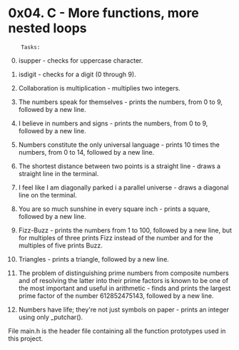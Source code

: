 # 0x04. C - More functions, more nested loops

		Tasks:

0. isupper - checks for uppercase character.

1. isdigit - checks for a digit (0 through 9).

2. Collaboration is multiplication - multiplies two integers.

3. The numbers speak for themselves - prints the numbers, from 0 to 9, followed by a new line.

4. I believe in numbers and signs - prints the numbers, from 0 to 9, followed by a new line.

5. Numbers constitute the only universal language - prints 10 times the numbers, from 0 to 14, followed by a new line.

6. The shortest distance between two points is a straight line - draws a straight line in the terminal.

7. I feel like I am diagonally parked i a parallel universe - draws a diagonal line on the terminal.

8. You are so much sunshine in every square inch - prints a square, followed by a new line.

9. Fizz-Buzz - prints the numbers from 1 to 100, followed by a new line, but for multiples of three prints Fizz instead of the number and for the multiples of five prints Buzz.

10. Triangles - prints a triangle, followed by a new line.

11. The problem of distinguishing prime numbers from composite numbers and of resolving the latter into their prime factors is known to be one of the most important and useful in arithmetic - finds and prints the largest prime factor of the number 612852475143, followed by a new line.

12. Numbers have life; they're not just symbols on paper - prints an integer using only _putchar().


File main.h is the header file containing all the function prototypes used in this project.
